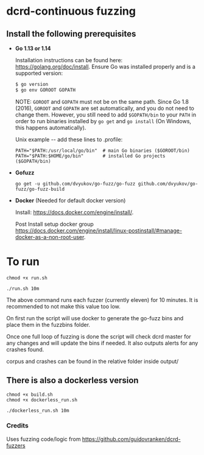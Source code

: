 dcrd-continuous fuzzing
===

## Install the following prerequisites



- **Go 1.13 or 1.14**

  Installation instructions can be found here: https://golang.org/doc/install.
  Ensure Go was installed properly and is a supported version:
  ```sh
  $ go version
  $ go env GOROOT GOPATH
  ```
  NOTE: `GOROOT` and `GOPATH` must not be on the same path. Since Go 1.8 (2016),
  `GOROOT` and `GOPATH` are set automatically, and you do not need to change
  them. However, you still need to add `$GOPATH/bin` to your `PATH` in order to
  run binaries installed by `go get` and `go install` (On Windows, this happens
  automatically).

  Unix example -- add these lines to .profile:

  ```
  PATH="$PATH:/usr/local/go/bin"  # main Go binaries ($GOROOT/bin)
  PATH="$PATH:$HOME/go/bin"       # installed Go projects ($GOPATH/bin)
  ```

 - **Gofuzz**

    ```go get -u github.com/dvyukov/go-fuzz/go-fuzz github.com/dvyukov/go-fuzz/go-fuzz-build```

 - **Docker** (Needed for default docker version)

    Install: https://docs.docker.com/engine/install/. 
        
    Post Install setup docker group  https://docs.docker.com/engine/install/linux-postinstall/#manage-docker-as-a-non-root-user.

</details>

# To run 



```
chmod +x run.sh

./run.sh 10m
```

The above command runs each fuzzer (currently eleven) for 10 minutes. It is recommended to not make this value too low.

On first run the script will use docker to generate the go-fuzz bins and place them in the fuzzbins folder. 

Once one full loop of fuzzing is done the script will check dcrd master for any changes and will update the bins if needed. It also outputs alerts for any crashes found.

corpus and crashes can be found in the relative folder inside output/

## There is also a dockerless version

```
chmod +x build.sh
chmod +x dockerless_run.sh

./dockerless_run.sh 10m
```

### Credits

Uses fuzzing code/logic from https://github.com/guidovranken/dcrd-fuzzers 
